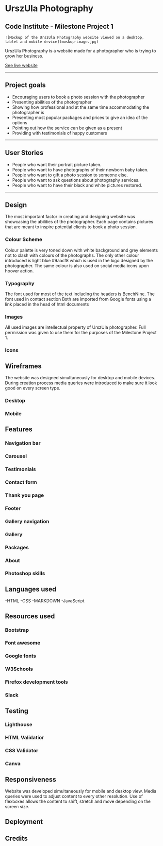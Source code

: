 # UrszUla Photography

## Code Institute - Milestone Project 1


 	![Mockup of the UrszUla Photography website viewed on a desktop, tablet and mobile device](moskup-image.jpg)

UrszUla Photography is a website made for a photographer who is trying to grow her business. 

[See live website](https://annasedab.github.io/UrszUla-Photography/)

---
## Project goals

- Encouraging users to book a photo session with the photographer
- Presenting abilities of the photographer
- Showing how professional and at the same time accommodating the photographer is
- Presenting most popular packages and prices to give an idea of the options 
- Pointing out how the service can be given as a present
- Providing with testimonials of happy customers

---

## User Stories

- People who want their portrait picture taken.
- People who want to have photographs of their newborn baby taken.
- People who want to gift a photo session to someone else.
- People who want to ask questions about photography services.
- People who want to have their black and white pictures restored.

---

## Design

The most important factor in creating and designing website was showcasing the abilities of the photographer. Each page contains pictures that are meant to inspire potential clients to book a photo session.

### Colour Scheme

Colour palette is very toned down with white background and grey elements not to clash with colours of the photographs. The only other colour introduced is light blue #9aacf8 which is used in the logo designed by the photographer. The same colour is also used on social media icons upon hoover action. 

### Typography

The font used for most of the text including the headers is BenchNine. The font used in contact section 
Both are imported from Google fonts using a link placed in the head of html documents

### Images

All used images are intellectual property of UrszUla photographer. Full permission was given to use them for the purposes of the Milestone Project 1. 

### Icons


## Wireframes

The website was designed simultaneously for desktop and mobile devices. During creation process media queries were introduced to make sure it look good on every screen type. 

### Desktop

### Mobile

## Features

### Navigation bar

### Carousel

### Testimonials

### Contact form

### Thank you page

### Footer

### Gallery navigation

### Gallery

### Packages

### About

### Photoshop skills

## Languages used

-HTML
-CSS
-MARKDOWN
-JavaScript

## Resources used

### Bootstrap

### Font awesome

### Google fonts

### W3Schools 

### Firefox development tools

### Slack

## Testing

### Lighthouse

### HTML Validatior

### CSS Validator

### Canva

## Responsiveness

Website was developed simultaneously for mobile and desktop view. Media queries were used to adjust content to every other resolution. Use of flexboxes allows the content to shift, stretch and move depending on the screen size.

## Deployment

## Credits
